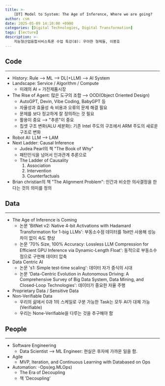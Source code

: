 ```yaml
---
title: >-
    [DT] Model to System: The Age of Inference, Where we are going?
author: csm
date: 2025-05-09 14:10:00 +0900
categories: [Digital Technologies, Digital Transformation]
tags: [lecture]
description: >-
    지능형산업융합서비스특론 수업 특강(8): 우아한 형제들, 이봉호
---
```


## Code
---
- History: Rule ⟶ ML ⟶ DL(+LLM) ⟶ AI System
- Landscape: Service / Algorithm / Compute
    - 미래의 AI = 가전제품시장
- The Rise of Agent: 많은 도구의 조합 ⟶ OOD(Object Oriented Design)
    - AutoGPT, Devin, Vibe Coding, BabyGPT 등
    - 자율성과 효율성 속 비용과 오류의 문제 해결 필요
    - 문제를 보다 정교하게 잘 정의하는 것 필요
    - 활용이 중요 ⟶ "추론"이 중요
    - 칩셋 구조 변화(ALU 세분화): 기존 Intel 주도의 구조에서 ARM 주도의 새로운 구조로 변화
- Robot AI: LLM ⟶ LAM
- Next Ladder: Causal Inference
    - Judea Pearl의 책 "The Book of Why"
    - 패턴인식을 넘어서 인과관계 추론으로
    - The Ladder of Causality
        1. Association
        2. Intervention
        3. Counterfactuals
- Brian christian의 책 "The Alignment Problem": 인간과 비슷한 의사결정을 한다는 것의 의미를 정의

## Data
---
- The Age of Inference is Coming
    - 논문 'BitNet v2: Native 4-bit Activations with Hadamard Transformation for 1-big LLMs': 부동소수점 데이터를 1bit만 사용해 성능 차이 없이 속도 향상
    - 논문 '70% Size, 100% Accuracy: Lossless LLM Compression for Efficient GPU Inference via Dynamic-Length Float': 동적으로 부동소수점으로 구현해 데이터 압축
- Data Centric AI
    - 논문 's1: Simple test-time scaling': 데이터 자가 증식의 시대
    - 논문 'Data-Centric Evolution in Autonomous Driving: A Comprehensive Survey of Big Data System, Data Mining, and Closed-Loop Technologies': 데이터가 중요한 자율 주행
- Proprietary Data / Sensitive Data
- Non-Verifiable Data
    - 우리의 삶에서 0과 1의 스케일로 구분 가능한 Task는 모두 AI가 대체 가능 (Verifiable)
    - 우리는 None-Verifiable을 다루는 것을 추구해야 함

## People
---
- Software Engineering
    - Data Scientist ⟶ ML Engineer: 현실은 후자에 가까운 일을 함.
- Agile
    - MVP, Iteration, and Continuous Learning with Databased on Ops
- Automation: -Ops(eg.MLOps)
    - The Era of Decoupling
    - 책 'Decoupling'